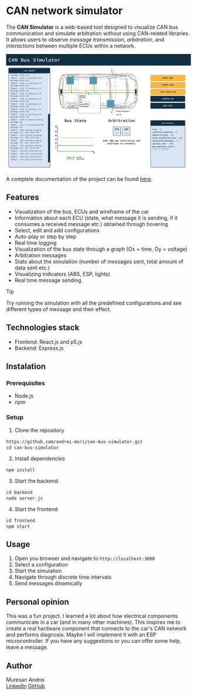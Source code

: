 # CAN network simulator

The **CAN Simulator** is a web-based tool designed to visualize CAN bus communication and simulate arbitration without using CAN-related libraries. It allows users to observe *message transmission*, *arbitration*, and *interactions* between multiple ECUs within a network.

![Overview of the simulation](/Documentation/app.png)

A complete documentation of the project can be found [here](/Documentation/doc.pdf).

## Features

- Visualization of the bus, ECUs and wireframe of the car
- Information about each ECU (state, what message it is sending, if it consumes a received message etc.) obtained through hovering
- Select, edit and add configurations
- Auto-play or step by step
- Real time logging
- Visualization of the bus state through a graph (Ox = time, Oy = voltage)
- Arbitration messages
- Stats about the simulation (number of messages sent, total amount of data sent etc.)
- Visualizing indicators (ABS, ESP, lights)
- Real time message sending
 
 > [!TIP]
 > Try running the simulation with all the predefined configurations and see different types of message and their effect.

 ## Technologies stack

 - Frontend: React.js and p5.js
 - Backend: Express.js

 ## Instalation

 ### Prerequisites

 - Node.js
 - npm

 ### Setup

 1. Clone the repository
 ```
https://github.com/andrei-muri/can-bus-simulator.git
cd can-bus-simulator
 ```
 2. Install dependencies
 ```
npm install
 ```
 3. Start the backend
 ```
 cd backend
 node server.js
 ```
 4. Start the frontend
 ```
 cd frontend
 npm start
 ```

 ## Usage
 
 1. Open you browser and navigate to `http://localhost:3000`
 2. Select a configuration
 3. Start the simulation
 4. Navigate through discrete time intervals
 4. Send messages dinamically

 ## Personal opinion

 This was a fun project. I learned a lot about how electrical components communicate in a car (and in many other machines). This inspires me to create a real hardware component that connects to the car's CAN network and performs diagnosis. Maybe I will implement it with an ESP microcontroller. If you have any suggestions or you can offer some help, leave a message. 

## Author

Muresan Andrei   
[LinkedIn](https://www.linkedin.com/in/andrei-muresan-muri/)
[GitHub](https://github.com/andrei-muri)



